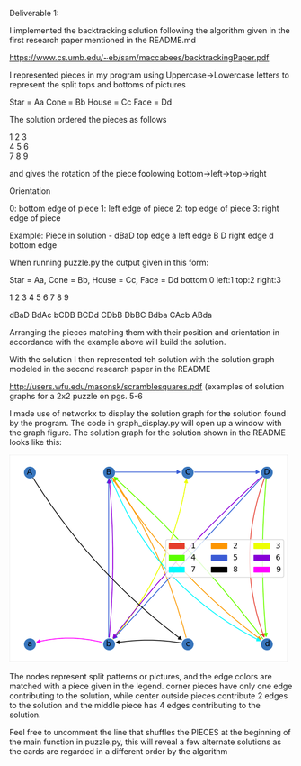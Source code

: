 Deliverable 1:

I implemented the backtracking solution following the algorithm given in the first research paper mentioned in the README.md

  https://www.cs.umb.edu/~eb/sam/maccabees/backtrackingPaper.pdf

I represented pieces in my program using Uppercase->Lowercase letters to represent the split tops and bottoms of pictures

  Star = Aa
  Cone = Bb
  House = Cc
  Face = Dd
 
The solution ordered the pieces as follows

  1 2 3<br/>
  4 5 6<br/>
  7 8 9<br/>
 
  and gives the rotation of the piece foolowing bottom->left->top->right
 
  Orientation

  0: bottom edge of piece 
  1: left edge of piece
  2: top edge of piece
  3: right edge of piece
  
  Example: Piece in solution - dBaD
           top edge 
              a
  left edge  B D  right edge 
              d
         bottom edge
         
When running puzzle.py the output given in this form:

  Star = Aa, Cone = Bb, House = Cc, Face = Dd
  bottom:0 left:1 top:2 right:3

  1 2 3
  4 5 6
  7 8 9

  dBaD   BdAc   bCDB
  BCDd   CDbB   DbBC
  Bdba   CAcb   ABda
  
Arranging the pieces matching them with their position and orientation in accordance with the example above will build the solution.

With the solution I then represented teh solution with the solution graph modeled in the second research paper in the README

  http://users.wfu.edu/masonsk/scramblesquares.pdf (examples of solution graphs for a 2x2 puzzle on pgs. 5-6

I made use of networkx to display the solution graph for the solution found by the program. The code in graph_display.py will open up a window with the graph figure. The solution graph for the solution shown in the README looks like this:

![](images/example_graph.png)

The nodes represent split patterns or pictures, and the edge colors are matched with a piece given in the legend. corner pieces have only one edge contributing to the solution, while center outside pieces contribute 2 edges to the solution and the middle piece has 4 edges contributing to the solution. 

Feel free to uncomment the line that shuffles the PIECES at the beginning of the main function in puzzle.py, this will reveal a few alternate solutions as the cards are regarded in a different order by the algorithm
  


  

